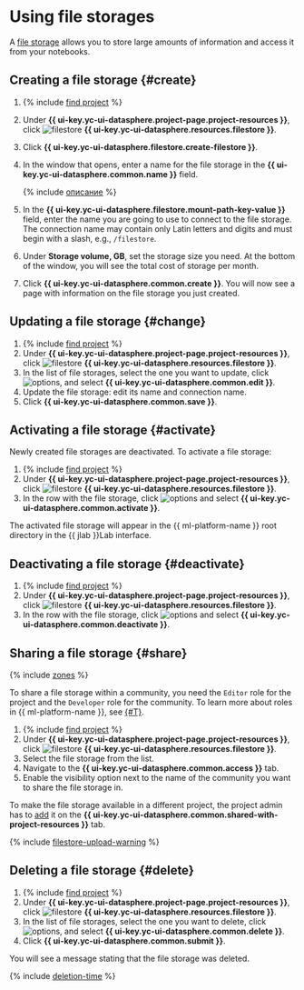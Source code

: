 # Using file storages

A [file storage](../../concepts/filestores.md) allows you to store large amounts of information and access it from your notebooks.

## Creating a file storage {#create}

1. {% include [find project](../../../_includes/datasphere/ui-find-project.md) %}
1. Under **{{ ui-key.yc-ui-datasphere.project-page.project-resources }}**, click ![filestore](../../../_assets/console-icons/cube.svg) **{{ ui-key.yc-ui-datasphere.resources.filestore }}**.
1. Click **{{ ui-key.yc-ui-datasphere.filestore.create-filestore }}**.
1. In the window that opens, enter a name for the file storage in the **{{ ui-key.yc-ui-datasphere.common.name }}** field.

   {% include [описание](../../../_includes/name-format-2.md) %}

1. In the **{{ ui-key.yc-ui-datasphere.filestore.mount-path-key-value }}** field, enter the name you are going to use to connect to the file storage. The connection name may contain only Latin letters and digits and must begin with a slash, e.g., `/filestore`.
1. Under **Storage volume, GB**, set the storage size you need. At the bottom of the window, you will see the total cost of storage per month.
1. Click **{{ ui-key.yc-ui-datasphere.common.create }}**. You will now see a page with information on the file storage you just created.

## Updating a file storage {#change}

1. {% include [find project](../../../_includes/datasphere/ui-find-project.md) %}
1. Under **{{ ui-key.yc-ui-datasphere.project-page.project-resources }}**, click ![filestore](../../../_assets/console-icons/cube.svg) **{{ ui-key.yc-ui-datasphere.resources.filestore }}**.
1. In the list of file storages, select the one you want to update, click ![options](../../../_assets/console-icons/ellipsis.svg), and select **{{ ui-key.yc-ui-datasphere.common.edit }}**.
1. Update the file storage: edit its name and connection name.
1. Click **{{ ui-key.yc-ui-datasphere.common.save }}**.

## Activating a file storage {#activate}

Newly created file storages are deactivated. To activate a file storage:

1. {% include [find project](../../../_includes/datasphere/ui-find-project.md) %}
1. Under **{{ ui-key.yc-ui-datasphere.project-page.project-resources }}**, click ![filestore](../../../_assets/console-icons/cube.svg) **{{ ui-key.yc-ui-datasphere.resources.filestore }}**.
1. In the row with the file storage, click ![options](../../../_assets/console-icons/ellipsis.svg) and select **{{ ui-key.yc-ui-datasphere.common.activate }}**.

The activated file storage will appear in the {{ ml-platform-name }} root directory in the {{ jlab }}Lab interface.

## Deactivating a file storage {#deactivate}

1. {% include [find project](../../../_includes/datasphere/ui-find-project.md) %}
1. Under **{{ ui-key.yc-ui-datasphere.project-page.project-resources }}**, click ![filestore](../../../_assets/console-icons/cube.svg) **{{ ui-key.yc-ui-datasphere.resources.filestore }}**.
1. In the row with the file storage, click ![options](../../../_assets/console-icons/ellipsis.svg) and select **{{ ui-key.yc-ui-datasphere.common.deactivate }}**.

## Sharing a file storage {#share}

{% include [zones](../../../_includes/datasphere/zones.md) %}

To share a file storage within a community, you need the `Editor` role for the project and the `Developer` role for the community. To learn more about roles in {{ ml-platform-name }}, see [{#T}](../../security/index.md).

1. {% include [find project](../../../_includes/datasphere/ui-find-project.md) %}
1. Under **{{ ui-key.yc-ui-datasphere.project-page.project-resources }}**, click ![filestore](../../../_assets/console-icons/cube.svg) **{{ ui-key.yc-ui-datasphere.resources.filestore }}**.
1. Select the file storage from the list.
1. Navigate to the **{{ ui-key.yc-ui-datasphere.common.access }}** tab.
1. Enable the visibility option next to the name of the community you want to share the file storage in.

To make the file storage available in a different project, the project admin has to [add](../projects/use-shared-resource.md) it on the **{{ ui-key.yc-ui-datasphere.common.shared-with-project-resources }}** tab.

{% include [filestore-upload-warning](../../../_includes/datasphere/filestore-upload-warning.md) %}

## Deleting a file storage {#delete}

1. {% include [find project](../../../_includes/datasphere/ui-find-project.md) %}
1. Under **{{ ui-key.yc-ui-datasphere.project-page.project-resources }}**, click ![filestore](../../../_assets/console-icons/cube.svg) **{{ ui-key.yc-ui-datasphere.resources.filestore }}**.
1. In the list of file storages, select the one you want to delete, click ![options](../../../_assets/console-icons/ellipsis.svg), and select **{{ ui-key.yc-ui-datasphere.common.delete }}**.
1. Click **{{ ui-key.yc-ui-datasphere.common.submit }}**.

You will see a message stating that the file storage was deleted.

{% include [deletion-time](../../../_includes/datasphere/deletion-time.md) %}